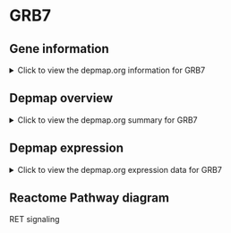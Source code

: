 <h1>GRB7</h1>

<h2>Gene information</h2>
<details>
  <summary>Click to view the depmap.org information for GRB7</summary>
  <iframe src="https://depmap.org/portal/gene/GRB7?tab=about" style="border:none;width:100%;height:800px"></iframe>
</details>

<h2>Depmap overview</h2>
<details>
  <summary>Click to view the depmap.org summary for GRB7</summary>
  <iframe src="https://depmap.org/portal/gene/GRB7?tab=overview" style="border:none;width:100%;height:800px"></iframe>
</details>

<h2>Depmap expression</h2>
<details>
  <summary>Click to view the depmap.org expression data for GRB7</summary>
  <iframe src="https://depmap.org/portal/gene/GRB7?tab=characterization" style="border:none;width:100%;height:800px"></iframe>
</details>



<h2>Reactome Pathway diagram</h2>
RET signaling
<div id="diagramHolder"></div>

<script>
    //Creating the Reactome Diagram widget
    //Take into account a proxy needs to be set up in your server side pointing to www.reactome.org
    function onReactomeDiagramReady(){  //This function is automatically called when the widget code is ready to be used
        var diagram = Reactome.Diagram.create({
            "placeHolder" : "diagramHolder",
            "width" : 900,
            "height" : 500
        });

        //Initialising it to the "Hemostasis" pathway
        diagram.loadDiagram("R-HSA-8853659");

        //Adding different listeners

        diagram.onDiagramLoaded(function (loaded) {
            console.info("Loaded ", loaded);
            diagram.flagItems("BAD");
	    diagram.flagItems("Q92934");
            if (loaded == "R-HSA-8853659") diagram.selectItem("R-HSA-8853659");
        });

     }
</script>



